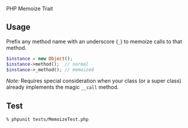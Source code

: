 PHP Memoize Trait

## Usage

Prefix any method name with an underscore (`_`) to memoize calls to that method.

```php
$instance = new Object();
$instance->method();  // normal
$instance->_method(); // memoized
```

*Note:* Requires special consideration when your class (or a super class) already implements the magic `__call` method.

## Test

```
% phpunit tests/MemoizeTest.php 
```